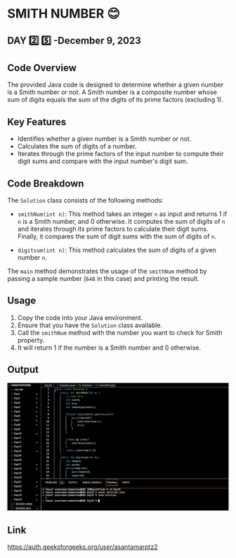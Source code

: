 # SMITH NUMBER :blush:
## DAY :two: :five: -December 9, 2023

## Code Overview

The provided Java code is designed to determine whether a given number is a Smith number or not. A Smith number is a composite number whose sum of digits equals the sum of the digits of its prime factors (excluding 1).

## Key Features

- Identifies whether a given number is a Smith number or not.
- Calculates the sum of digits of a number.
- Iterates through the prime factors of the input number to compute their digit sums and compare with the input number's digit sum.

## Code Breakdown

The `Solution` class consists of the following methods:

- `smithNum(int n)`: This method takes an integer `n` as input and returns 1 if `n` is a Smith number, and 0 otherwise. It computes the sum of digits of `n` and iterates through its prime factors to calculate their digit sums. Finally, it compares the sum of digit sums with the sum of digits of `n`.
  
- `digitsum(int n)`: This method calculates the sum of digits of a given number `n`.
  
The `main` method demonstrates the usage of the `smithNum` method by passing a sample number (`648` in this case) and printing the result.

## Usage

1. Copy the code into your Java environment.
2. Ensure that you have the `Solution` class available.
3. Call the `smithNum` method with the number you want to check for Smith property.
4. It will return 1 if the number is a Smith number and 0 otherwise.


## Output

![Reference Image](s25.png)

## Link
<https://auth.geeksforgeeks.org/user/asantamarptz2>